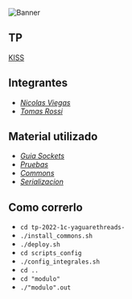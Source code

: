 
![Banner](https://user-images.githubusercontent.com/62635603/178380124-a8ac6369-8065-46e7-b807-cb4936ee24e2.png)


## TP
[KISS]: https://docs.google.com/document/d/17WP76Vsi6ZrYlpYT8xOPXzLf42rQgtyKsOdVkyL5Jj0/edit

[KISS]

## Integrantes
[_Nicolas Viegas_]: https://github.com/nicolasviegas
[_Tomas Rossi_]: https://github.com/TomasR264


* [_Nicolas Viegas_] 
* [_Tomas Rossi_]



## Material utilizado
[_Guia Sockets_]:https://docs.google.com/document/d/17E5ge5eC6wRAeh5AWETRBB7UrmqBQ6i0JjfUD7KRY68/edit
[_Pruebas_]: https://docs.google.com/document/d/1SBBTCweMCiBg6TPTt7zxdinRh4ealRasbu0bVlkty5o/edit
[_Commons_]: https://github.com/sisoputnfrba/so-commons-library
[_Serializacion_]:https://docs.google.com/presentation/d/1-S30Imgw-4KxIyHK-p7kO07UZdY7OGrLTXSGhfkl1Ug/edit#slide=id.p1

* [_Guia Sockets_]
* [_Pruebas_]
* [_Commons_]
* [_Serializacion_]


## Como correrlo
* ``cd tp-2022-1c-yaguarethreads-``
* ``./install_commons.sh``
* ``./deploy.sh``
* ``cd scripts_config``
* ``./config_integrales.sh``
* ``cd ..``
* ``cd "modulo"``
* ``./"modulo".out``
